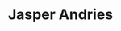---
category: residents
layout: post
title: Jasper Andries
profession: illustration / signpainting 
image: /images/residents/jasperandries_01.png
website: www.jasperandries.com
---